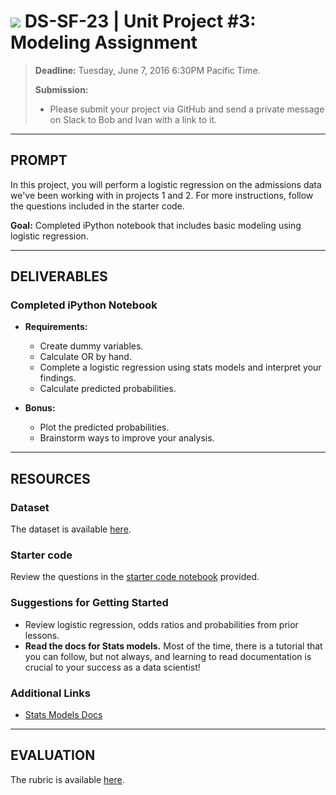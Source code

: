 # ![](https://ga-dash.s3.amazonaws.com/production/assets/logo-9f88ae6c9c3871690e33280fcf557f33.png) DS-SF-23 | Unit Project #3: Modeling Assignment

> **Deadline:** Tuesday, June 7, 2016 6:30PM Pacific Time.
>
> **Submission:**
>
> - Please submit your project via GitHub and send a private message on Slack to Bob and Ivan with a link to it.

---

## PROMPT

In this project, you will perform a logistic regression on the admissions data we've been working with in projects 1 and 2.  For more instructions, follow the questions included in the starter code.

**Goal:** Completed iPython notebook that includes basic modeling using logistic regression.

---

## DELIVERABLES

### Completed iPython Notebook

- **Requirements:**
  - Create dummy variables.
  - Calculate OR by hand.
  - Complete a logistic regression using stats models and interpret your findings.
  - Calculate predicted probabilities.

- **Bonus:**
  - Plot the predicted probabilities.
  - Brainstorm ways to improve your analysis.

---

## RESOURCES

### Dataset

The dataset is available [here](../dataset).

### Starter code

Review the questions in the [starter code notebook](./starter-code/unit-project-3-starter-code.ipynb) provided.

### Suggestions for Getting Started

- Review logistic regression, odds ratios and probabilities from prior lessons.
- **Read the docs for Stats models.** Most of the time, there is a tutorial that you can follow, but not always, and learning to read documentation is crucial to your success as a data scientist!

### Additional Links

- [Stats Models Docs](http://statsmodels.sourceforge.net/)

---

## EVALUATION

The rubric is available [here](./rubric).
